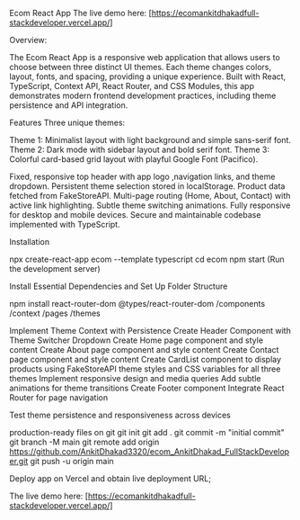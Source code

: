 Ecom React App
The live demo here:
[https://ecomankitdhakadfull-stackdeveloper.vercel.app/]


Overview:

The Ecom React App is a responsive web application that allows users to choose between three distinct UI themes. Each theme changes colors, layout, fonts, and spacing, providing a unique experience. Built with React, TypeScript, Context API, React Router, and CSS Modules, this app demonstrates modern frontend development practices, including theme persistence and API integration.

Features
Three unique themes:

Theme 1: Minimalist layout with light background and simple sans-serif font.
Theme 2: Dark mode with sidebar layout and bold serif font.
Theme 3: Colorful card-based grid layout with playful Google Font (Pacifico).

Fixed, responsive top header with app logo ,navigation links, and theme dropdown.
Persistent theme selection stored in localStorage.
Product data fetched from FakeStoreAPI.
Multi-page routing (Home, About, Contact) with active link highlighting.
Subtle theme switching animations.
Fully responsive for desktop and mobile devices.
Secure and maintainable codebase implemented with TypeScript.


Installation

npx create-react-app ecom --template typescript
cd ecom
npm start  (Run the development server)

Install Essential Dependencies and Set Up Folder Structure

 npm install react-router-dom @types/react-router-dom
/components
/context
/pages
/themes

Implement Theme Context with Persistence
Create Header Component with Theme Switcher Dropdown
Create Home page component and style content
Create About page component and style content
Create Contact page component and style content
Create CardList component to display products using FakeStoreAPI
theme styles and CSS variables for all three themes
Implement responsive design and media queries
Add subtle animations for theme transitions
Create Footer component
Integrate React Router for page navigation

Test theme persistence and responsiveness across devices

production-ready files on git 
git init 
git add .
git commit -m "initial commit"
git branch -M main
git remote add origin https://github.com/AnkitDhakad3320/ecom_AnkitDhakad_FullStackDeveloper.git
git push -u origin main     

Deploy app on Vercel and obtain live deployment URL;

The live demo here:
[https://ecomankitdhakadfull-stackdeveloper.vercel.app/]
